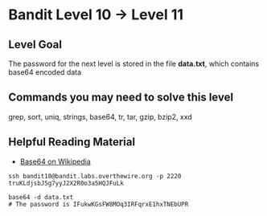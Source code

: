# Bandit Level 10 → Level 11

## Level Goal

The password for the next level is stored in the file **data.txt**, which contains base64 encoded data

## Commands you may need to solve this level

grep, sort, uniq, strings, base64, tr, tar, gzip, bzip2, xxd

## Helpful Reading Material

- [Base64 on Wikipedia](https://en.wikipedia.org/wiki/Base64)



```
ssh bandit10@bandit.labs.overthewire.org -p 2220
truKLdjsbJ5g7yyJ2X2R0o3a5HQJFuLk

base64 -d data.txt
# The password is IFukwKGsFW8MOq3IRFqrxE1hxTNEbUPR
```

